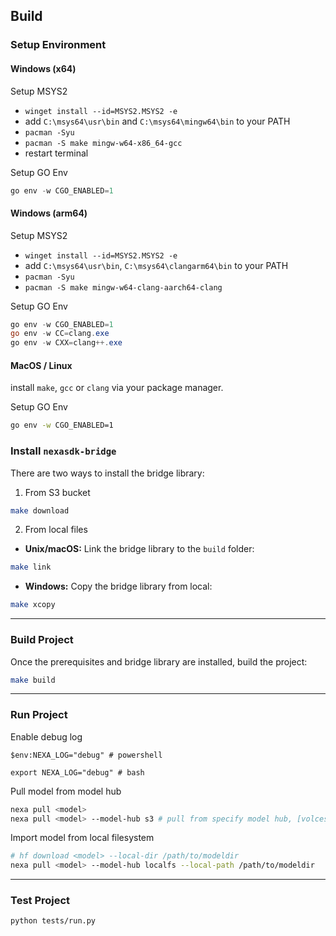 ## Build

### Setup Environment

#### Windows (x64)

Setup MSYS2

- `winget install --id=MSYS2.MSYS2 -e`
- add `C:\msys64\usr\bin` and `C:\msys64\mingw64\bin` to your PATH
- `pacman -Syu`
- `pacman -S make mingw-w64-x86_64-gcc`
- restart terminal

Setup GO Env

```powershell
go env -w CGO_ENABLED=1
```

#### Windows (arm64)

Setup MSYS2

- `winget install --id=MSYS2.MSYS2 -e`
- add `C:\msys64\usr\bin`, `C:\msys64\clangarm64\bin` to your PATH
- `pacman -Syu`
- `pacman -S make mingw-w64-clang-aarch64-clang`

Setup GO Env

```powershell
go env -w CGO_ENABLED=1
go env -w CC=clang.exe
go env -w CXX=clang++.exe
```

#### MacOS / Linux

install `make`, `gcc` or `clang` via your package manager.

Setup GO Env

```bash
go env -w CGO_ENABLED=1
```

### Install `nexasdk-bridge`

There are two ways to install the bridge library:

1. From S3 bucket

```bash
make download
```

2. From local files

- **Unix/macOS:** Link the bridge library to the `build` folder:

```bash
make link
```

- **Windows:** Copy the bridge library from local:

```bash
make xcopy
```

---

### Build Project

Once the prerequisites and bridge library are installed, build the project:

```bash
make build
```

---

### Run Project

Enable debug log

```
$env:NEXA_LOG="debug" # powershell

export NEXA_LOG="debug" # bash
```

Pull model from model hub

```bash
nexa pull <model>
nexa pull <model> --model-hub s3 # pull from specify model hub, [volces|s3|hf]
```

Import model from local filesystem

```bash
# hf download <model> --local-dir /path/to/modeldir
nexa pull <model> --model-hub localfs --local-path /path/to/modeldir
```

---

### Test Project

```
python tests/run.py
```

